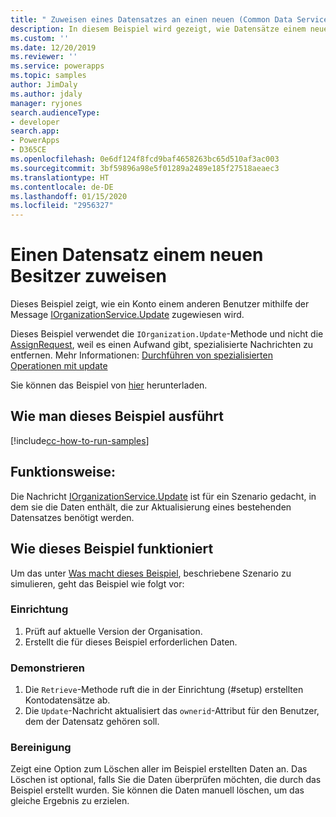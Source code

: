 ```yaml
---
title: " Zuweisen eines Datensatzes an einen neuen (Common Data Service) | Microsoft Docs"
description: In diesem Beispiel wird gezeigt, wie Datensätze einem neuen Besitzer zugewiesen werden.
ms.custom: ''
ms.date: 12/20/2019
ms.reviewer: ''
ms.service: powerapps
ms.topic: samples
author: JimDaly
ms.author: jdaly
manager: ryjones
search.audienceType:
- developer
search.app:
- PowerApps
- D365CE
ms.openlocfilehash: 0e6df124f8fcd9baf4658263bc65d510af3ac003
ms.sourcegitcommit: 3bf59896a98e5f01289a2489e185f27518aeaec3
ms.translationtype: HT
ms.contentlocale: de-DE
ms.lasthandoff: 01/15/2020
ms.locfileid: "2956327"
---
```

# <a name="assign-a-record-to-a-new-owner"></a>Einen Datensatz einem neuen Besitzer zuweisen

Dieses Beispiel zeigt, wie ein Konto einem anderen Benutzer mithilfe der Message [IOrganizationService.Update](https://docs.microsoft.com/dotnet/api/microsoft.xrm.sdk.iorganizationservice.update?view=dynamics-general-ce-9) zugewiesen wird.

Dieses Beispiel verwendet die `IOrganization.Update`-Methode und nicht die [AssignRequest](https://docs.microsoft.com/dotnet/api/microsoft.crm.sdk.messages.assignrequest?view=dynamics-general-ce-9), weil es einen Aufwand gibt, spezialisierte Nachrichten zu entfernen. Mehr Informationen: [Durchführen von spezialisierten Operationen mit update](https://docs.microsoft.com/powerapps/developer/common-data-service/special-update-operation-behavior)

Sie können das Beispiel von [hier](https://github.com/microsoft/PowerApps-Samples/tree/master/cds/orgsvc/C%23/AssignRecordToNewOwner) herunterladen.

## <a name="how-to-run-this-sample"></a>Wie man dieses Beispiel ausführt

[!include[cc-how-to-run-samples](../../includes/cc-how-to-run-samples.md)]

## <a name="what-this-sample-does"></a>Funktionsweise:

Die Nachricht [IOrganizationService.Update](https://docs.microsoft.com/dotnet/api/microsoft.xrm.sdk.iorganizationservice.update?view=dynamics-general-ce-9) ist für ein Szenario gedacht, in dem sie die Daten enthält, die zur Aktualisierung eines bestehenden Datensatzes benötigt werden.

## <a name="how-this-sample-works"></a>Wie dieses Beispiel funktioniert

Um das unter [Was macht dieses Beispiel](#what-this-sample-does), beschriebene Szenario zu simulieren, geht das Beispiel wie folgt vor:

### <a name="setup"></a>Einrichtung

1. Prüft auf aktuelle Version der Organisation. 
1. Erstellt die für dieses Beispiel erforderlichen Daten.

### <a name="demonstrate"></a>Demonstrieren

1. Die `Retrieve`-Methode ruft die in der Einrichtung (#setup) erstellten Kontodatensätze ab.
1. Die `Update`-Nachricht aktualisiert das `ownerid`-Attribut für den Benutzer, dem der Datensatz gehören soll. 

### <a name="clean-up"></a>Bereinigung

Zeigt eine Option zum Löschen aller im Beispiel erstellten Daten an. Das Löschen ist optional, falls Sie die Daten überprüfen möchten, die durch das Beispiel erstellt wurden. Sie können die Daten manuell löschen, um das gleiche Ergebnis zu erzielen.